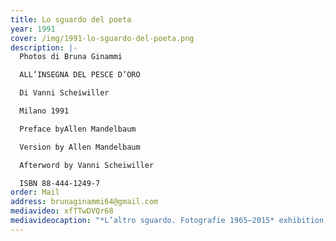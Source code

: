 ```yaml
---
title: Lo sguardo del poeta
year: 1991
cover: /img/1991-lo-sguardo-del-poeta.png
description: |-
  Photos di Bruna Ginammi

  ALL’INSEGNA DEL PESCE D’ORO

  Di Vanni Scheiwiller

  Milano 1991 

  Preface byAllen Mandelbaum

  Version by Allen Mandelbaum

  Afterword by Vanni Scheiwiller

  ISBN 88-444-1249-7
order: Mail
address: brunaginammi64@gmail.com
mediavideo: xfTTwDVQr68
mediavideocaption: "*L’altro sguardo. Fotografie 1965–2015* exhibition, collezione Donata Pizzi."
---
```

